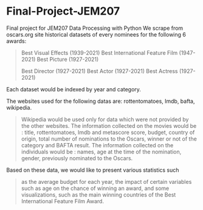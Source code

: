 # Final-Project-JEM207
Final project for JEM207 Data Processing with Python
We scrape from oscars.org site historical datasets of every nominees for the following 6 awards:
>
> Best Visual Effects (1939-2021)
> Best International Feature Film (1947-2021)
> Best Picture (1927-2021)
>
> Best Director (1927-2021)
> Best Actor (1927-2021)
> Best Actress (1927-2021)

Each dataset would be indexed by year and category.

The websites used for the following datas are: 
rottentomatoes, Imdb, bafta, wikipedia.
> Wikipedia would be used only for data which were not provided by the
> other websites.
> The information collected on the movies would be : title,
> rottentomatoes, Imdb and metascore score, budget, country of origin,
> total number of nominations to the Oscars, winner or not of the
> category and BAFTA result.
> The information collected on the individuals would be : names, age at
> the time of the nomination, gender, previously nominated to the
> Oscars.

Based on these data, we would like to present various statistics such
> as the average budget for each year, the impact of certain variables
> such as age on the chance of winning an award, and some
> visualizations, such as the main winning countries of the Best
> International Feature Film Award.
